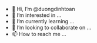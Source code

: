 - 👋 Hi, I’m @duongdinhtoan
- 👀 I’m interested in ...
- 🌱 I’m currently learning ...
- 💞️ I’m looking to collaborate on ...
- 📫 How to reach me ...

<!---
duongdinhtoan/duongdinhtoan is a ✨ special ✨ repository because its `README.md` (this file) appears on your GitHub profile.
You can click the Preview link to take a look at your changes.
--->
